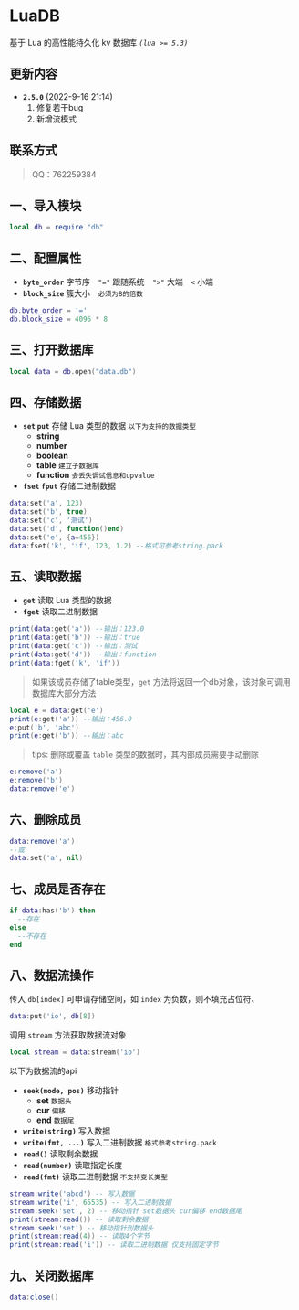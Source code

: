 # LuaDB
基于 Lua 的高性能持久化 kv 数据库 *`(lua >= 5.3)`*

## 更新内容
- **`2.5.0`** (2022-9-16 21:14)
  1. 修复若干bug
  2. 新增流模式

## 联系方式
> QQ：762259384

## 一、导入模块
``` lua
local db = require "db"
```

## 二、配置属性
- **`byte_order`** 字节序&ensp;&ensp;`"="` 跟随系统&ensp;&ensp;`">"` 大端&ensp;&ensp;`<` 小端
- **`block_size`** 簇大小&ensp;&ensp;`必须为8的倍数`
```lua
db.byte_order = '='
db.block_size = 4096 * 8
```

## 三、打开数据库
``` lua
local data = db.open("data.db")
```

## 四、存储数据
- **`set` `put`** 存储 Lua 类型的数据
  `以下为支持的数据类型`
  + **string**
  + **number**
  + **boolean**
  + **table** `建立子数据库`
  + **function** `会丢失调试信息和upvalue`
- **`fset` `fput`** 存储二进制数据
```lua
data:set('a', 123)
data:set('b', true)
data:set('c', '测试')
data:set('d', function()end)
data:set('e', {a=456})
data:fset('k', 'if', 123, 1.2) --格式可参考string.pack
```

## 五、读取数据
- **`get`** 读取 Lua 类型的数据
- **`fget`** 读取二进制数据
```lua
print(data:get('a')) --输出：123.0
print(data:get('b')) --输出：true
print(data:get('c')) --输出：测试
print(data:get('d')) --输出：function
print(data:fget('k', 'if'))
```
> 如果该成员存储了table类型，`get` 方法将返回一个db对象，该对象可调用数据库大部分方法
```lua
local e = data:get('e')
print(e:get('a')) --输出：456.0
e:put('b', 'abc')
print(e:get('b')) --输出：abc
```
> tips: 删除或覆盖 `table` 类型的数据时，其内部成员需要手动删除
```lua
e:remove('a')
e:remove('b')
data:remove('e')
```

## 六、删除成员
``` lua
data:remove('a')
--或
data:set('a', nil)
```

## 七、成员是否存在
``` lua
if data:has('b') then
  --存在
else
  --不存在
end
```

## 八、数据流操作
传入 `db[index]` 可申请存储空间，如 `index` 为负数，则不填充占位符、
```lua
data:put('io', db[8])
```
调用 `stream` 方法获取数据流对象
```lua
local stream = data:stream('io')
```
以下为数据流的api
- **`seek(mode, pos)`** 移动指针
  + **set** `数据头`
  + **cur** `偏移`
  + **end** `数据尾`
- **`write(string)`** 写入数据
- **`write(fmt, ...)`** 写入二进制数据 `格式参考string.pack`
- **`read()`** 读取剩余数据
- **`read(number)`** 读取指定长度
- **`read(fmt)`** 读取二进制数据 `不支持变长类型`

```lua
stream:write('abcd') -- 写入数据
stream:write('i', 65535) -- 写入二进制数据
stream:seek('set', 2) -- 移动指针 set数据头 cur偏移 end数据尾
print(stream:read()) -- 读取剩余数据
stream:seek('set') -- 移动指针到数据头
print(stream:read(4)) -- 读取4个字节
print(stream:read('i')) -- 读取二进制数据 仅支持固定字节
```

## 九、关闭数据库
```lua
data:close()
```

